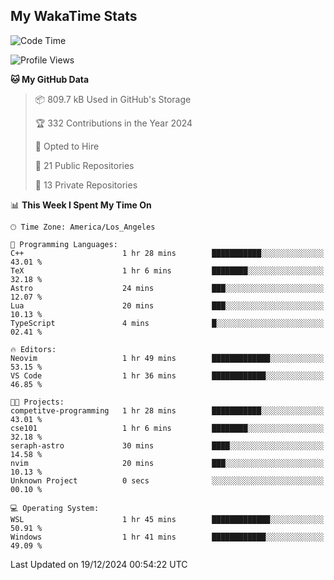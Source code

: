 ## My WakaTime Stats
<!--START_SECTION:waka-->
![Code Time](http://img.shields.io/badge/Code%20Time-200%20hrs%2044%20mins-blue)

![Profile Views](http://img.shields.io/badge/Profile%20Views-0-blue)

**🐱 My GitHub Data** 

> 📦 809.7 kB Used in GitHub's Storage 
 > 
> 🏆 332 Contributions in the Year 2024
 > 
> 💼 Opted to Hire
 > 
> 📜 21 Public Repositories 
 > 
> 🔑 13 Private Repositories 
 > 
📊 **This Week I Spent My Time On** 

```text
🕑︎ Time Zone: America/Los_Angeles

💬 Programming Languages: 
C++                      1 hr 28 mins        ███████████░░░░░░░░░░░░░░   43.01 % 
TeX                      1 hr 6 mins         ████████░░░░░░░░░░░░░░░░░   32.18 % 
Astro                    24 mins             ███░░░░░░░░░░░░░░░░░░░░░░   12.07 % 
Lua                      20 mins             ███░░░░░░░░░░░░░░░░░░░░░░   10.13 % 
TypeScript               4 mins              █░░░░░░░░░░░░░░░░░░░░░░░░   02.41 % 

🔥 Editors: 
Neovim                   1 hr 49 mins        █████████████░░░░░░░░░░░░   53.15 % 
VS Code                  1 hr 36 mins        ████████████░░░░░░░░░░░░░   46.85 % 

🐱‍💻 Projects: 
competitve-programming   1 hr 28 mins        ███████████░░░░░░░░░░░░░░   43.01 % 
cse101                   1 hr 6 mins         ████████░░░░░░░░░░░░░░░░░   32.18 % 
seraph-astro             30 mins             ████░░░░░░░░░░░░░░░░░░░░░   14.58 % 
nvim                     20 mins             ███░░░░░░░░░░░░░░░░░░░░░░   10.13 % 
Unknown Project          0 secs              ░░░░░░░░░░░░░░░░░░░░░░░░░   00.10 % 

💻 Operating System: 
WSL                      1 hr 45 mins        █████████████░░░░░░░░░░░░   50.91 % 
Windows                  1 hr 41 mins        ████████████░░░░░░░░░░░░░   49.09 % 
```


 Last Updated on 19/12/2024 00:54:22 UTC
<!--END_SECTION:waka-->
